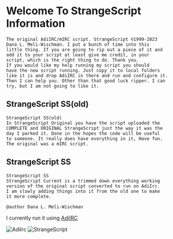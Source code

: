 # Welcome To StrangeScript Information

```text
The original AdiIRC/mIRC script. StrangeScript ©1999-2023
Dana L. Meli-Wischman. I put a bunch of time into this
little thing. If you are going to rip out a piece of it and
add it to your script at least give me credit, in your
script, which is the right thing to do. Thank you.
If you would like my help running my script you should
have the new script running. Just copy it to local folders
like it is and drop AdiIRC in there and run and configure it.
Then I can help you. Other than that good luck ripper. I can
try, but I am not going to like it.
```

## StrangeScript SS(old)

```text
StrangeScript SS(old)
In StrangeScript Original you have the script uploaded the
COMPLETE and ORIGINAL StrangeScript just the way it was the
day I parked it. Done in the hopes the code will be useful
to someone. It really does have everything in it, Have fun.
The original was a mIRC script.
```

## StrangeScript SS

```text
StrangeScript SS
StrangeScript Current is a trimmed down everything working
version of the original script converted to run on AdiIrc.
I am slowly adding things into it from the old one to make
it more complete.

```

```text
@author Dana L. Meli-Wischman

```

I currently run it using [AdiIRC](https://www.adiirc.com)

<img src="/StrangeScript/icons/AdiIRC.ico" alt="AdiIrc"/>

<img src="/image/StrangeScript.png" alt="StrangeScript"/>
